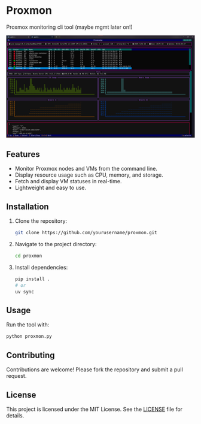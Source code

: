 # Proxmon
Proxmox monitoring cli tool (maybe mgmt later on!)

![Proxmon](assets/image.png)

## Features

- Monitor Proxmox nodes and VMs from the command line.
- Display resource usage such as CPU, memory, and storage.
- Fetch and display VM statuses in real-time.
- Lightweight and easy to use.

## Installation

1. Clone the repository:
    ```bash
    git clone https://github.com/yourusername/proxmon.git
    ```
2. Navigate to the project directory:
    ```bash
    cd proxmon
    ```
3. Install dependencies:
    ```bash
    pip install .
    # or
    uv sync
    ```

## Usage

Run the tool with:
```bash
python proxmon.py
```

## Contributing

Contributions are welcome! Please fork the repository and submit a pull request.

## License

This project is licensed under the MIT License. See the [LICENSE](LICENSE) file for details.